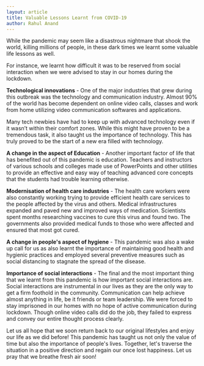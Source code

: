 ```yaml
---
layout: article
title: Valuable Lessons Learnt from COVID-19
author: Rahul Anand
---
```


While the pandemic may seem like a disastrous nightmare that shook the world, killing millions of people, in these dark times we learnt some valuable life lessons as well.

For instance, we learnt how difficult it was to be reserved from social interaction when we were advised to stay in our homes during the lockdown.

**Technological innovations** - One of the major industries that grew during this outbreak was the technology and communication industry. Almost 90% of the world has become dependent on online video calls, classes and work from home utilizing video communication softwares and applications.

Many tech newbies have had to keep up with advanced technology even if it wasn’t within their comfort zones. While this might have proven to be a tremendous task, it also taught us the importance of technology. This has truly proved to be the start of a new era filled with technology.

**A change in the aspect of Education** - Another important factor of life that has benefited out of this pandemic is education. Teachers and instructors of various schools and colleges made use of PowerPoints and other utilities to provide an effective and easy way of teaching advanced core concepts that the students had trouble learning otherwise.

**Modernisation of health care industries** - The health care workers were also constantly working trying to provide efficient health care services to the people affected by the virus and others. Medical infrastructures expanded and paved new and improved ways of medication. Scientists spent months researching vaccines to cure this virus and found two. The governments also provided medical funds to those who were affected and ensured that most got cured.

**A change in people's aspect of hygiene** - This pandemic was also a wake up call for us as also learnt the importance of maintaining good health and hygienic practices and employed several preventive measures such as social distancing to stagnate the spread of the disease.

**Importance of social interactions** - The final and the most important thing that we learnt from this pandemic is how important social interactions are. Social interactions are instrumental in our lives as they are  the only way to get a firm foothold in the community. Communication can help achieve almost anything in life, be it friends or team leadership. We were forced to stay imprisoned in our homes with no hope of active communication during lockdown. Though online video calls did do the job, they failed to express and convey our entire thought process clearly. 

Let us all hope that we soon return back to our original lifestyles and enjoy our life as we did before! This pandemic has taught us not only the value of time but also the importance of people's lives. Together, let's traverse the situation in a positive direction and regain our once lost happiness. Let us pray that we breathe fresh air soon!